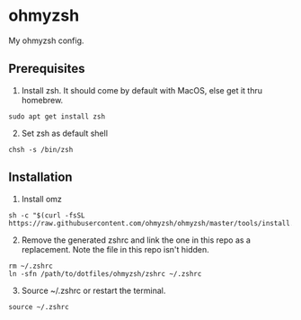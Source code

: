 # ohmyzsh
My ohmyzsh config.

## Prerequisites
1. Install zsh. It should come by default with MacOS, else get it thru homebrew.
```
sudo apt get install zsh
```
2. Set zsh as default shell
```
chsh -s /bin/zsh
```

## Installation
1. Install omz
```
sh -c "$(curl -fsSL https://raw.githubusercontent.com/ohmyzsh/ohmyzsh/master/tools/install.sh)"
```
2. Remove the generated zshrc and link the one in this repo as a replacement. Note the file in this repo isn't hidden.
```
rm ~/.zshrc
ln -sfn /path/to/dotfiles/ohmyzsh/zshrc ~/.zshrc
```
3. Source ~/.zshrc or restart the terminal.
```
source ~/.zshrc
```


